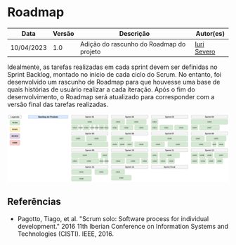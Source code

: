 # Roadmap

|  **Data**  | **Versão** | **Descrição** | **Autor(es)** |
| ---------- | ---------- | ------------- | ------------- |
| 10/04/2023 |    1.0     | Adição do rascunho do Roadmap do projeto | [Iuri Severo](https://github.com/iurisevero/) |

Idealmente, as tarefas realizadas em cada sprint devem ser definidas no Sprint Backlog, montado no inicio de cada ciclo do Scrum. No entanto, foi desenvolvido um rascunho de Roadmap para que houvesse uma base de quais histórias de usuário realizar a cada iteração. Após o fim do desenvolvimento, o Roadmap será atualizado para corresponder com a versão final das tarefas realizadas.

![Rascunho de Roadmap](Images/draftRoadmap.png)

## Referências

* Pagotto, Tiago, et al. "Scrum solo: Software process for individual development." 2016 11th Iberian Conference on Information Systems and Technologies (CISTI). IEEE, 2016.
